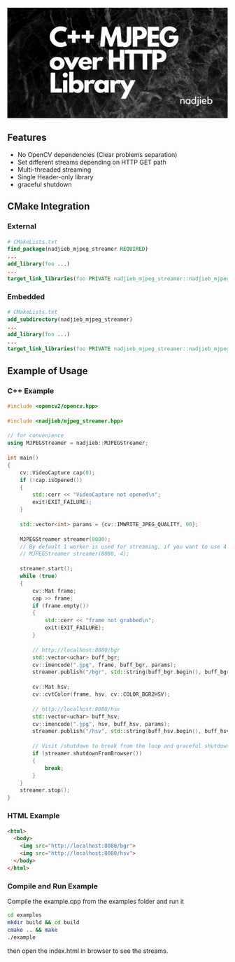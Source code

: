 ![C++ MJPEG over HTTP Library](doc/images/cpp_mjpeg_streamer.png)

## Features
* No OpenCV dependencies (Clear problems separation)
* Set different streams depending on HTTP GET path
* Multi-threaded streaming
* Single Header-only library
* graceful shutdown

## CMake Integration
### External
```CMake
# CMakeLists.txt
find_package(nadjieb_mjpeg_streamer REQUIRED)
...
add_library(foo ...)
...
target_link_libraries(foo PRIVATE nadjieb_mjpeg_streamer::nadjieb_mjpeg_streamer)
```

### Embedded
```CMake
# CMakeLists.txt
add_subdirectory(nadjieb_mjpeg_streamer)
...
add_library(foo ...)
...
target_link_libraries(foo PRIVATE nadjieb_mjpeg_streamer::nadjieb_mjpeg_streamer)
```

## Example of Usage
### C++ Example
```c++
#include <opencv2/opencv.hpp>

#include <nadjieb/mjpeg_streamer.hpp>

// for convenience
using MJPEGStreamer = nadjieb::MJPEGStreamer;

int main()
{
    cv::VideoCapture cap(0);
    if (!cap.isOpened())
    {
        std::cerr << "VideoCapture not opened\n";
        exit(EXIT_FAILURE);
    }

    std::vector<int> params = {cv::IMWRITE_JPEG_QUALITY, 90};

    MJPEGStreamer streamer(8080);
    // By default 1 worker is used for streaming, if you want to use 4 workers
    // MJPEGStreamer streamer(8080, 4);

    streamer.start();
    while (true)
    {
        cv::Mat frame;
        cap >> frame;
        if (frame.empty())
        {
            std::cerr << "frame not grabbed\n";
            exit(EXIT_FAILURE);
        }

        // http://localhost:8080/bgr
        std::vector<uchar> buff_bgr;
        cv::imencode(".jpg", frame, buff_bgr, params);
        streamer.publish("/bgr", std::string(buff_bgr.begin(), buff_bgr.end()));

        cv::Mat hsv;
        cv::cvtColor(frame, hsv, cv::COLOR_BGR2HSV);

        // http://localhost:8080/hsv
        std::vector<uchar> buff_hsv;
        cv::imencode(".jpg", hsv, buff_hsv, params);
        streamer.publish("/hsv", std::string(buff_hsv.begin(), buff_hsv.end()));
    
        // Visit /shutdown to break from the loop and graceful shutdown
        if (streamer.shutdownFromBrowser())
        {
            break;
        }
    }
    streamer.stop();
}
```

### HTML Example
```html
<html>
  <body>
    <img src="http://localhost:8080/bgr">
    <img src="http://localhost:8080/hsv">
  </body>
</html>
```

### Compile and Run Example
Compile the example.cpp from the examples folder and run it
```sh
cd examples
mkdir build && cd build
cmake .. && make
./example
```
then open the index.html in browser to see the streams.
